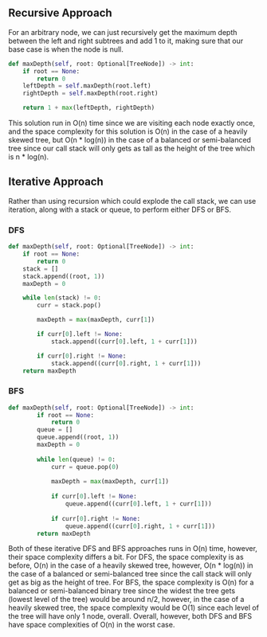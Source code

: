 ## Recursive Approach
For an arbitrary node, we can just recursively get the maximum depth between the left and right subtrees and add 1 to it, making sure that our base case is when the node is null.
``` python
def maxDepth(self, root: Optional[TreeNode]) -> int:
	if root == None:
		return 0
	leftDepth = self.maxDepth(root.left)
	rightDepth = self.maxDepth(root.right)

	return 1 + max(leftDepth, rightDepth)
```
This solution run in O(n) time since we are visiting each node exactly once, and the space complexity for this solution is O(n) in the case of a heavily skewed tree, but O(n * log(n)) in the case of a balanced or semi-balanced tree since our call stack will only gets as tall as the height of the tree which is n * log(n).
## Iterative Approach
Rather than using recursion which could explode the call stack, we can use iteration, along with a stack or queue, to perform either DFS or BFS.
### DFS
``` python
def maxDepth(self, root: Optional[TreeNode]) -> int:
	if root == None:
		return 0
	stack = []
	stack.append((root, 1))
	maxDepth = 0

	while len(stack) != 0:
		curr = stack.pop()

		maxDepth = max(maxDepth, curr[1])

		if curr[0].left != None:
			stack.append((curr[0].left, 1 + curr[1]))

		if curr[0].right != None:
			stack.append((curr[0].right, 1 + curr[1]))
	return maxDepth
```
### BFS
``` python
def maxDepth(self, root: Optional[TreeNode]) -> int:
        if root == None:
            return 0
        queue = []
        queue.append((root, 1))
        maxDepth = 0
  
        while len(queue) != 0:
            curr = queue.pop(0)
  
            maxDepth = max(maxDepth, curr[1])
  
            if curr[0].left != None:
                queue.append((curr[0].left, 1 + curr[1]))
  
            if curr[0].right != None:
                queue.append((curr[0].right, 1 + curr[1]))
        return maxDepth
```
Both of these iterative DFS and BFS approaches runs in O(n) time, however, their space complexity differs a bit. For DFS, the space complexity is as before, O(n) in the case of a heavily skewed tree, however, O(n * log(n)) in the case of a balanced or semi-balanced tree since the call stack will only get as big as the height of tree. For BFS, the space complexity is O(n) for a balanced or semi-balanced binary tree since the widest the tree gets (lowest level of the tree) would be around n/2, however, in the case of a heavily skewed tree, the space complexity would be O(1) since each level of the tree will have only 1 node, overall. Overall, however, both DFS and BFS have space complexities of O(n) in the worst case.